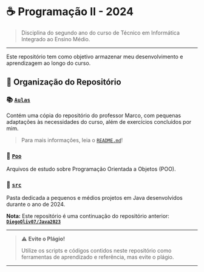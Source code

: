 # ☕ Programação II - 2024

> Disciplina do segundo ano do curso de Técnico em Informática Integrado ao Ensino Médio.

---

Este repositório tem como objetivo armazenar meu desenvolvimento e aprendizagem ao longo do curso.

## 📁 Organização do Repositório

### 📚 [`Aulas`](aulas/)

Contém uma cópia do repositório do professor Marco, com pequenas adaptações às necessidades do curso, além de exercícios concluídos por mim.
> Para mais informações, leia o [`README.md`](aulas/README.md)!

### 🧩 [`Poo`](poo/)

Arquivos de estudo sobre Programação Orientada a Objetos (POO).

### 🚀 [`src`](src/)

Pasta dedicada a pequenos e médios projetos em Java desenvolvidos durante o ano de 2024.

**Nota:** Este repositório é uma continuação do repositório anterior: [**`DiegoOliv07/Java2023`**](https://github.com/DiegoOliv07/Java2023)

---

> ⚠️ **Evite o Plágio!**
>
> Utilize os scripts e códigos contidos neste repositório como ferramentas de aprendizado e referência, mas evite o plágio.

---